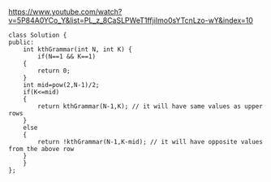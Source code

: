 https://www.youtube.com/watch?v=5P84A0YCo_Y&list=PL_z_8CaSLPWeT1ffjiImo0sYTcnLzo-wY&index=10

```
class Solution {
public:
    int kthGrammar(int N, int K) {
        if(N==1 && K==1)
    {
        return 0;
    }
    int mid=pow(2,N-1)/2;
    if(K<=mid)
    {
        return kthGrammar(N-1,K); // it will have same values as upper rows
    }
    else
    {
        return !kthGrammar(N-1,K-mid); // it will have opposite values from the above row
    }
    }
};
```
